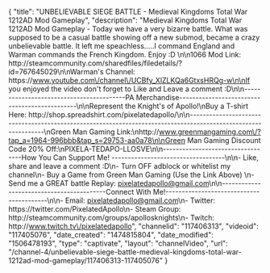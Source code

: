 {
    "title": "UNBELIEVABLE SIEGE BATTLE - Medieval Kingdoms Total War 1212AD Mod Gameplay",
    "description": "Medieval Kingdoms Total War 1212AD Mod Gameplay - Today we have a very bizarre battle.  What was supposed to be a casual battle showing off a new submod, became a crazy unbelievable battle.  It left me speachless.....I command England and Warman commands the French Kingdom.  Enjoy :D  \n\n1066 Mod Link: http:\/\/steamcommunity.com\/sharedfiles\/filedetails\/?id=767645029\n\nWarman's Channel: https:\/\/www.youtube.com\/channel\/UCBfy_XlZLKQa6GtxsHRQg-w\n\nIf you enjoyed the video don't forget to Like and Leave a comment :D\n\n-----------------------------------------PA Merchandise----------------------------------------------\n\nRepresent the Knight's of Apollo!\nBuy a T-shirt Here: http:\/\/shop.spreadshirt.com\/pixelatedapollo\/\n\n---------------------------------------------------------------------------------------------------------------\nGreen Man Gaming Link:\nhttp:\/\/www.greenmangaming.com\/?tap_a=1964-996bbb&tap_s=29753-aa0a78\n\nGreen Man Gaming Discount Code 20% Off:\nPIXELA-TEDAPO-LLOSVE\n\n----------------------------------How You Can Support Me! -----------------------------------\n\n- Like, share and leave a comment :D\n- Turn OFF adblock or whitelist my channel\n- Buy a Game from Green Man Gaming (Use the Link Above) \n- Send me a GREAT battle Replay: pixelatedapollo@gmail.com\n\n------------------------------------------Connect With Me!-----------------------------------------\n\n- Email: pixelatedapollo@gmail.com\n- Twitter: https:\/\/twitter.com\/PixelatedApollo\n- Steam Group:  http:\/\/steamcommunity.com\/groups\/apollosknights\n- Twitch: http:\/\/www.twitch.tv\/pixelatedapollo",
    "channelid": "117406313",
    "videoid": "117405076",
    "date_created": "1474815804",
    "date_modified": "1506478193",
    "type": "captivate",
    "layout": "channelVideo",
    "url": "\/channel-4\/unbelievable-siege-battle-medieval-kingdoms-total-war-1212ad-mod-gameplay\/117406313-117405076"
}